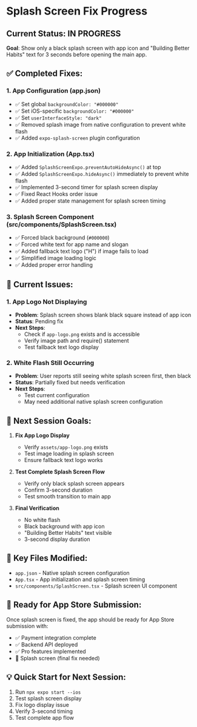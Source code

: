 # Splash Screen Fix Progress

## Current Status: IN PROGRESS
**Goal**: Show only a black splash screen with app icon and "Building Better Habits" text for 3 seconds before opening the main app.

## ✅ Completed Fixes:

### 1. App Configuration (app.json)
- ✅ Set global `backgroundColor: "#000000"`
- ✅ Set iOS-specific `backgroundColor: "#000000"`
- ✅ Set `userInterfaceStyle: "dark"`
- ✅ Removed splash image from native configuration to prevent white flash
- ✅ Added `expo-splash-screen` plugin configuration

### 2. App Initialization (App.tsx)
- ✅ Added `SplashScreenExpo.preventAutoHideAsync()` at top
- ✅ Added `SplashScreenExpo.hideAsync()` immediately to prevent white flash
- ✅ Implemented 3-second timer for splash screen display
- ✅ Fixed React Hooks order issue
- ✅ Added proper state management for splash screen timing

### 3. Splash Screen Component (src/components/SplashScreen.tsx)
- ✅ Forced black background (`#000000`)
- ✅ Forced white text for app name and slogan
- ✅ Added fallback text logo ("H") if image fails to load
- ✅ Simplified image loading logic
- ✅ Added proper error handling

## 🔄 Current Issues:

### 1. App Logo Not Displaying
- **Problem**: Splash screen shows blank black square instead of app icon
- **Status**: Pending fix
- **Next Steps**: 
  - Check if `app-logo.png` exists and is accessible
  - Verify image path and require() statement
  - Test fallback text logo display

### 2. White Flash Still Occurring
- **Problem**: User reports still seeing white splash screen first, then black
- **Status**: Partially fixed but needs verification
- **Next Steps**:
  - Test current configuration
  - May need additional native splash screen configuration

## 🎯 Next Session Goals:

1. **Fix App Logo Display**
   - Verify `assets/app-logo.png` exists
   - Test image loading in splash screen
   - Ensure fallback text logo works

2. **Test Complete Splash Screen Flow**
   - Verify only black splash screen appears
   - Confirm 3-second duration
   - Test smooth transition to main app

3. **Final Verification**
   - No white flash
   - Black background with app icon
   - "Building Better Habits" text visible
   - 3-second display duration

## 📁 Key Files Modified:

- `app.json` - Native splash screen configuration
- `App.tsx` - App initialization and splash screen timing
- `src/components/SplashScreen.tsx` - Splash screen UI component

## 🚀 Ready for App Store Submission:

Once splash screen is fixed, the app should be ready for App Store submission with:
- ✅ Payment integration complete
- ✅ Backend API deployed
- ✅ Pro features implemented
- 🔄 Splash screen (final fix needed)

## 💡 Quick Start for Next Session:

1. Run `npx expo start --ios`
2. Test splash screen display
3. Fix logo display issue
4. Verify 3-second timing
5. Test complete app flow




